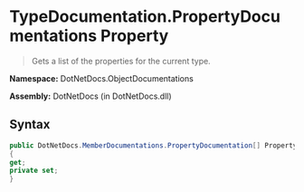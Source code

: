 # TypeDocumentation.PropertyDocumentations Property
> Gets a list of the properties for the current type.

**Namespace:** DotNetDocs.ObjectDocumentations

**Assembly:** DotNetDocs (in DotNetDocs.dll)
## Syntax
```csharp
public DotNetDocs.MemberDocumentations.PropertyDocumentation[] PropertyDocumentations
{
get;
private set;
}
```
